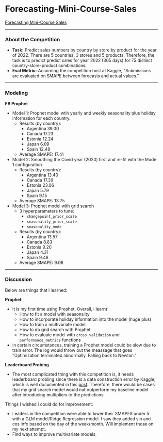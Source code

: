 # Forecasting-Mini-Course-Sales

[Forecasting Mini-Course Sales](https://www.kaggle.com/competitions/playground-series-s3e19/)

---
### About the Competition
- **Task:** Predict sales numbers by country by store by product for the year of 2022. There are 5 countries, 3 stores and 5 products. Therefore, the task is to predict predict sales for year 2022 (365 days) for 75 distinct country-store-product combinations.
- **Eval Metric:** According the competition host at Kaggle, "Submissions are evaluated on SMAPE between forecasts and actual values." 

---
### Modeling
**FB Prophet**
- Model 1: Prophet model wtih yearly and weekly seasonality plus holiday information for each country.
  - Results (by country):
    - Argentina    39.00
    - Canada       17.23
    - Estonia      12.24
    - Japan         6.09
    - Spain        12.48
  - Average SMAPE: 17.41
- Model 2: Smoothing the Covid year (2020) first and re-fit with the Model 1 configuration
  - Results (by country):
    - Argentina    13.40
    - Canada       17.36
    - Estonia      23.06
    - Japan         5.79
    - Spain         9.15
  - Average SMAPE: 13.75
- Model 3: Prophet model with grid search
  - 3 hyperparameters to tune:
    - `changepoint_prior_scale`
    - `seasonality_prior_scale`
    - `seasonality_mode` 
  - Results (by country):
    - Argentina    13.57
    - Canada        8.83
    - Estonia       9.20
    - Japan         4.31
    - Spain         9.48
  - Average SMAPE: 9.08

---
### Discussion
Below are things that I learned:

**Prophet**
- It is my first time using Prophet. Overall, I learnt:
  - How to fit a model with seasonality
  - How to incorporate holiday information into the model (huge plus)
  - How to train a multivariate model
  - How to do grid search with Prophet
  - How to evaluate model with `cross_validation` and `performance_metrics` functions
- In certain circumstances, training a Prophet model could be slow due to train error. The log would throw out the meassage that goes "Optimization terminated abnormally. Falling back to Newton."

**Leaderboard Probing**
- The most complicated thing with this competition is, it needs leaderboard probling since there is a data construction error by Kaggle, which is well documented in this [post](https://www.kaggle.com/competitions/playground-series-s3e19/discussion/425538). Therefore, there would be cases that my grid search model would not outperform my baseline model after introducing multipliers to the predictions. 

Things I wished I could do for improvement:
- Leaders in the competition were able to lower their SMAPES under 5 with a GLM model/Ridge Regression model. I saw they added sin and cos info based on the day of the week/month. Will implement those on my next attempt.
- Find ways to improve multivariate models.
